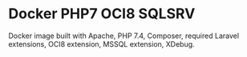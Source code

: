 # Docker PHP7 OCI8 SQLSRV 
Docker image built with Apache, PHP 7.4, Composer, required Laravel extensions, OCI8 extension, MSSQL extension, XDebug.

